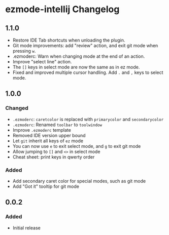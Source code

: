<!-- Keep a Changelog guide -> https://keepachangelog.com -->

# ezmode-intellij Changelog

## 1.1.0
- Restore IDE Tab shortcuts when unloading the plugin.
- Git mode improvements: add "review" action, and exit git mode when pressing `w`.
- .ezmoderc: Warn when changing mode at the end of an action.
- Improve "select line" action.
- The `[]` keys in select mode are now the same as in ez mode.
- Fixed and improved multiple cursor handling. Add `.` and `,` keys to select mode.

## 1.0.0
### Changed
- `.ezmoderc`: `caretcolor` is replaced with `primarycolor` and `secondarycolor`
- `.ezmoderc`: Renamed `toolbar` to `toolwindow`
- Improve `.ezmoderc` template
- Removed IDE version upper bound
- Let `git` inherit all keys of `ez` mode
- You can now use `e` to exit select mode, and `g` to exit git mode
- Allow jumping to `[]` and `<>` in select mode
- Cheat sheet: print keys in qwerty order

### Added
- Add secondary caret color for special modes, such as git mode
- Add "Got it" tooltip for git mode

## 0.0.2
### Added
- Initial release
